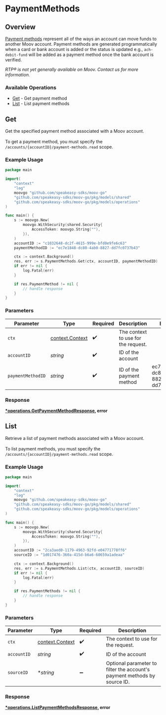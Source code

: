 # PaymentMethods

## Overview

[Payment methods](https://docs.moov.io/guides/money-movement/payment-methods/) represent all of the ways an account can move funds to another Moov account. Payment methods are generated programmatically when a card or bank account is added or the status is updated e.g., `ach-debit-fund` will be added as a payment method once the bank account is verified.

<em>RTP® is not yet generally available on Moov. Contact us for more information.</em>


### Available Operations

* [Get](#get) - Get payment method
* [List](#list) - List payment methods

## Get

Get the specified payment method associated with a Moov account. <br><br> To get a payment method, you must specify the `/accounts/{accountID}/payment-methods.read` scope.

### Example Usage

```go
package main

import(
	"context"
	"log"
	moovgo "github.com/speakeasy-sdks/moov-go"
	"github.com/speakeasy-sdks/moov-go/pkg/models/shared"
	"github.com/speakeasy-sdks/moov-go/pkg/models/operations"
)

func main() {
    s := moovgo.New(
        moovgo.WithSecurity(shared.Security{
            AccessToken: moovgo.String(""),
        }),
    )
    accountID := "c1032648-dc2f-4615-999e-bfd0e9fe6c63"
    paymentMethodID := "ec7e1848-dc80-4ab0-8827-dd7fc0737b43"

    ctx := context.Background()
    res, err := s.PaymentMethods.Get(ctx, accountID, paymentMethodID)
    if err != nil {
        log.Fatal(err)
    }

    if res.PaymentMethod != nil {
        // handle response
    }
}
```

### Parameters

| Parameter                                             | Type                                                  | Required                                              | Description                                           | Example                                               |
| ----------------------------------------------------- | ----------------------------------------------------- | ----------------------------------------------------- | ----------------------------------------------------- | ----------------------------------------------------- |
| `ctx`                                                 | [context.Context](https://pkg.go.dev/context#Context) | :heavy_check_mark:                                    | The context to use for the request.                   |                                                       |
| `accountID`                                           | *string*                                              | :heavy_check_mark:                                    | ID of the account                                     |                                                       |
| `paymentMethodID`                                     | *string*                                              | :heavy_check_mark:                                    | ID of the payment method                              | ec7e1848-dc80-4ab0-8827-dd7fc0737b43                  |


### Response

**[*operations.GetPaymentMethodResponse](../../models/operations/getpaymentmethodresponse.md), error**


## List

Retrieve a list of payment methods associated with a Moov account. <br><br> To list payment methods, you must specify the `/accounts/{accountID}/payment-methods.read` scope.

### Example Usage

```go
package main

import(
	"context"
	"log"
	moovgo "github.com/speakeasy-sdks/moov-go"
	"github.com/speakeasy-sdks/moov-go/pkg/models/shared"
	"github.com/speakeasy-sdks/moov-go/pkg/models/operations"
)

func main() {
    s := moovgo.New(
        moovgo.WithSecurity(shared.Security{
            AccessToken: moovgo.String(""),
        }),
    )
    accountID := "2ca3aed0-1179-4963-92fd-e04771778ff6"
    sourceID := "1d017476-360a-415d-b6a6-60659a1adeaa"

    ctx := context.Background()
    res, err := s.PaymentMethods.List(ctx, accountID, sourceID)
    if err != nil {
        log.Fatal(err)
    }

    if res.PaymentMethods != nil {
        // handle response
    }
}
```

### Parameters

| Parameter                                                                | Type                                                                     | Required                                                                 | Description                                                              |
| ------------------------------------------------------------------------ | ------------------------------------------------------------------------ | ------------------------------------------------------------------------ | ------------------------------------------------------------------------ |
| `ctx`                                                                    | [context.Context](https://pkg.go.dev/context#Context)                    | :heavy_check_mark:                                                       | The context to use for the request.                                      |
| `accountID`                                                              | *string*                                                                 | :heavy_check_mark:                                                       | ID of the account                                                        |
| `sourceID`                                                               | **string*                                                                | :heavy_minus_sign:                                                       | Optional parameter to filter the account's payment methods by source ID. |


### Response

**[*operations.ListPaymentMethodsResponse](../../models/operations/listpaymentmethodsresponse.md), error**

